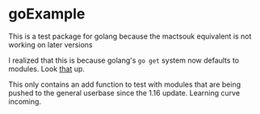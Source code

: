 # goExample
This is a test package for golang because the mactsouk equivalent is not working on later versions

I realized that this is because golang's `go get` system now defaults to modules. Look [that](https://blog.golang.org/go116-module-changes) up.

This only contains an add function to test with modules that are being pushed to the general userbase since the 1.16 update. Learning curve incoming.
